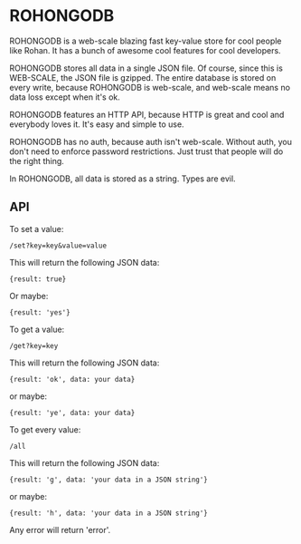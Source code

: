 # ROHONGODB

ROHONGODB is a web-scale blazing fast key-value store for cool people like Rohan. It has a bunch of awesome cool features for cool developers.

ROHONGODB stores all data in a single JSON file. Of course, since this is WEB-SCALE, the JSON file is gzipped. The entire database is stored on every write, because ROHONGODB is web-scale, and web-scale means no data loss except when it's ok. 

ROHONGODB features an HTTP API, because HTTP is great and cool and everybody loves it. It's easy and simple to use.

ROHONGODB has no auth, because auth isn't web-scale. Without auth, you don't need to enforce password restrictions. Just trust that people will do the right thing.

In ROHONGODB, all data is stored as a string. Types are evil.

## API

To set a value:
```
/set?key=key&value=value
```
This will return the following JSON data:
```
{result: true}
```
Or maybe:
```
{result: 'yes'}
```
To get a value:
```
/get?key=key
```
This will return the following JSON data:
```
{result: 'ok', data: your data}
```
or maybe:
```
{result: 'ye', data: your data}
```

To get every value:
```
/all
```
This will return the following JSON data:
```
{result: 'g', data: 'your data in a JSON string'}
```
or maybe:
```
{result: 'h', data: 'your data in a JSON string'}
```

Any error will return 'error'.